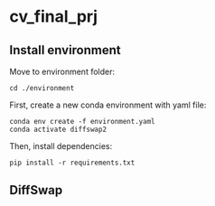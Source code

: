 # cv_final_prj
## Install environment
Move to environment folder:
```
cd ./environment
```
First, create a new conda environment with yaml file:
```
conda env create -f environment.yaml
conda activate diffswap2
```

Then, install dependencies:
```
pip install -r requirements.txt
```

## DiffSwap
